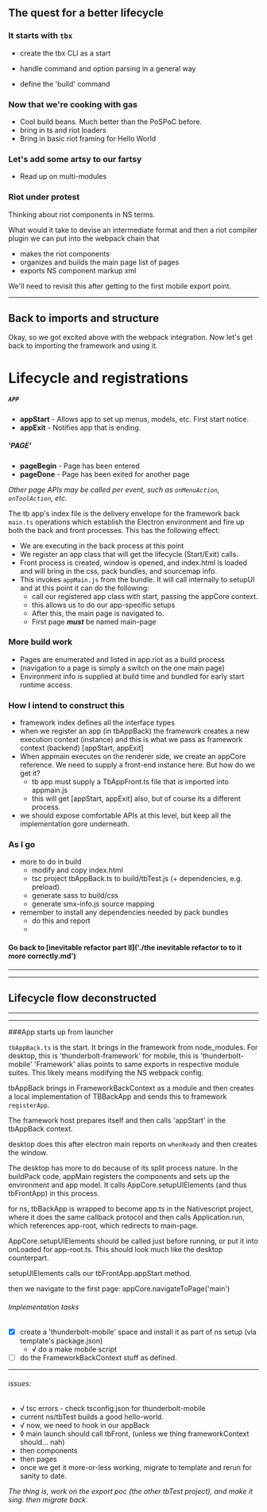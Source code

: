 ## The quest for a better lifecycle

### It starts with `tbx`

- create the tbx CLI as a start

- handle command and option parsing in a general way

- define the 'build' command


### Now that we're cooking with gas

- Cool build beans.  Much better than the PoSPoC before.
- bring in ts and riot loaders  
- Bring in basic riot framing for Hello World

### Let's add some artsy to our fartsy

- Read up on multi-modules

### Riot under protest
Thinking about riot components in NS terms.

What would it take to devise an intermediate format and then
a riot compiler plugin we can put into the webpack chain that
- makes the riot components
- organizes and builds the main page list of pages  
- exports NS component markup xml

We'll need to revisit this after getting to the first mobile export point.

-----------

## Back to imports and structure
Okay, so we got excited above with the webpack integration. Now let's
get back to importing the framework and using it.

# Lifecycle and registrations

##### `APP`
- __appStart__ - Allows app to set up menus, models, etc. First start notice.
- __appExit__  - Notifies app that is ending.

##### 'PAGE'
- __pageBegin__ - Page has been entered
- __pageDone__ - Page has been exited for another page

_Other page APIs may be called per event, such as `onMenuAction`, `onToolAction`, etc._

The tb app's index file is the delivery envelope for the framework back 
`main.ts` operations which establish the Electron environment and
fire up both the back and front processes.
This has the following effect:
- We are executing in the back process at this point
- We register an app class that will get the lifecycle (Start/Exit) calls.  
- Front process is created, window is opened, and index.html is loaded
  and will bring in the css, pack bundles, and sourcemap info.
- This invokes `appMain.js` from the bundle. It will call
internally to setupUI and at this point it can do the following:
    - call our registered app class with start, passing the appCore context.
    - this allows us to do our app-specific setups
    - After this, the main page is navigated to.
    - First page ___must___ be named main-page

### More build work  
- Pages are enumerated and listed in app.riot as a build process
- (navigation to a page is simply a switch on the one main page)
- Environment info is supplied at build time and bundled for early start runtime
access.

### How I intend to construct this

- framework index defines all the interface types
- when we register an app (in tbAppBack) the framework creates a new execution context (instance)
and this is what we pass as framework context (backend) [appStart, appExit]
- When appmain executes on the renderer side, we create an appCore
  reference. We need to supply a front-end instance here.
  But how do we get it?
    - tb app must supply a TbAppFront.ts file that is imported into appmain.js
    - this will get [appStart, appExit] also, but of course its a different process. 
- we should expose comfortable APIs at this level, but keep all the
implementation gore underneath.

### As I go
- more to do in build
  - modify and copy index.html
  - tsc project tbAppBack.ts to build/tbTest.js (+ dependencies, e.g. preload)
  - generate sass to build/css
  - generate smx-info.js source mapping
- remember to install any dependencies needed by pack bundles
  - do this and report
  - 
  
#### Go back to [inevitable refactor part II]('./the inevitable refactor to to it more correctly.md')


--------
--------
Lifecycle flow deconstructed
--------
--------
--------
###App starts up from launcher

`tbAppBack.ts` is the start. It brings in the framework
from node_modules.
For desktop, this is 'thunderbolt-framework'
for mobile, this is 'thunderbolt-mobile'
'Framework' alias points to same exports in respective module suites.
This likely means modifying the NS webpack config.


tbAppBack brings in FrameworkBackContext as a module
and then creates a local implementation of TBBackApp
and sends this to framework `registerApp`.

The framework host prepares itself and then calls 
'appStart' in the tbAppBack context.

desktop does this after electron main reports on `whenReady`
and then creates the window. 

The desktop has more to do because of its split process nature.
In the buildPack code, appMain registers the components and
sets up the environment and app model.  It calls
AppCore.setupUIElements (and thus tbFrontApp) in this process.
 
for ns, tbBackApp is wrapped to become app.ts in the Nativescript
project, where it does the same callback protocol and then
calls Application.run, which references app-root, which redirects
to main-page.

AppCore.setupUIElements should be called just before running, or
put it into onLoaded for app-root.ts.  This should look much like
the desktop counterpart.

setupUIElements calls our tbFrontApp.appStart method.

then we navigate to the first page: appCore.navigateToPage('main')

###### Implementation tasks
- [X] create a 'thunderbolt-mobile' space and install it as 
part of ns setup (via template's package.json)
  - √ do a make mobile script
- [ ] do the FrameworkBackContext stuff as defined.

---
###### issues:
- √ tsc errors - check tsconfig.json for thunderbolt-mobile
- current ns/tbTest builds a good hello-world.
- √ now, we need to hook in our appBack
- ◊ main launch should call tbFront, (unless we thing frameworkContext should... nah)  
- then components
- then pages
- once we get it more-or-less working, migrate to template and
rerun for sanity to date.
  
_The thing is, work on the export poc (the other tbTest project), and make it sing. then
migrate back_.






